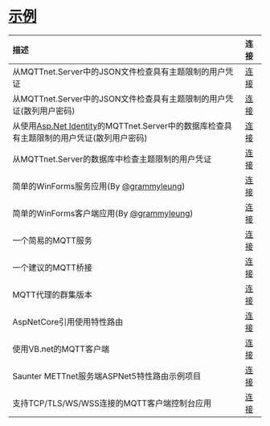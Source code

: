 # [示例](https://github.com/dotnet/MQTTnet/wiki/Examples)

|描述|连接|
|:-|:-|
|从MQTTnet.Server中的JSON文件检查具有主题限制的用户凭证|[连接](https://github.com/SeppPenner/NetCoreMQTTExampleJsonConfig)|
|从MQTTnet.Server中的JSON文件检查具有主题限制的用户凭证(散列用户密码)|[连接](https://github.com/SeppPenner/NetCoreMQTTExampleJsonConfigHashedPasswords)|
|从使用[Asp.Net Identity](https://docs.microsoft.com/en-US/aspnet/identity/overview/getting-started/introduction-to-aspnet-identity)的MQTTnet.Server中的数据库检查具有主题限制的用户凭证(散列用户密码)|[连接](https://docs.microsoft.com/en-US/aspnet/identity/overview/getting-started/introduction-to-aspnet-identity)|
|从MQTTnet.Server的数据库中检查主题限制的用户凭证|[连接](https://github.com/SeppPenner/NetCoreMQTTExampleDapperConfig)|
|简单的WinForms服务应用(By [@grammyleung](https://github.com/grammyleung))|[连接](https://github.com/SeppPenner/MQTTnet.TestApp.SimpleServer)|
|简单的WinForms客户端应用(By [@grammyleung](https://github.com/grammyleung))|[连接](https://github.com/SeppPenner/MQTTnet.TestApp.WinForm)|
|一个简易的MQTT服务|[连接](https://github.com/SeppPenner/SimpleMqttServer)|
|一个建议的MQTT桥接|[连接](https://github.com/SeppPenner/MqttBridge)|
|MQTT代理的群集版本|[连接](https://github.com/SeppPenner/NetCoreMQTTExampleCluster)|
|AspNetCore引用使用特性路由|[连接](https://github.com/Atlas-LiftTech/MQTTnet.AspNetCore.AttributeRouting)|
|使用VB.net的MQTT客户端|[连接](https://github.com/chkr1011/MQTTnet/wiki/Using-the-MQTT-client-in-VB.net)|
|Saunter METTnet服务端ASPNet5特性路由示例项目|[连接](https://github.com/Rikj000/Saunter-MQTTnet-AspNet5-AttributeRouting-ExampleProject)|
|支持TCP/TLS/WS/WSS连接的MQTT客户端控制台应用|[连接](https://github.com/emqx/MQTT-Client-Examples/tree/master/mqtt-client-Csharp-MqttNet)|
